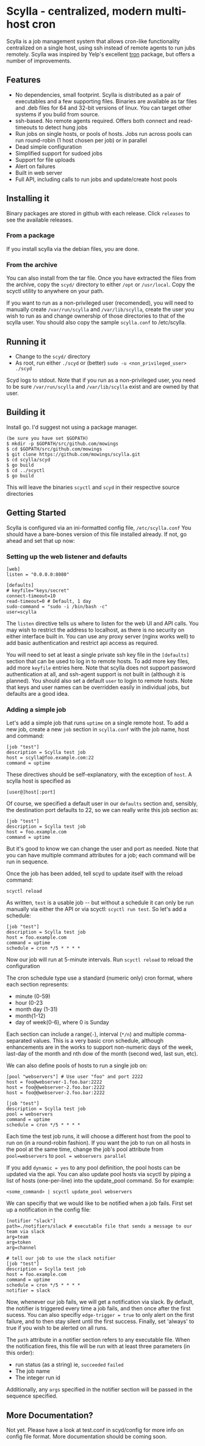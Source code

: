 # Scylla - centralized, modern multi-host cron
Scylla is a job management system that allows cron-like functionality centralized on a single host, using  ssh instead of remote agents to run jubs remotely. Scylla was inspired by Yelp's excellent [tron](https://github.com/Yelp/Tron) package, but offers a number of improvements.

## Features
* No dependencies, small footprint. Scylla is distributed as a pair of executables and a few supporting files. Binaries are available as tar files and .deb files for 64 and 32-bit versions of linux. You can target other systems if you build from source.
* ssh-based. No remote agents required. Offers both connect and read-timeouts to detect hung jobs
* Run jobs on single hosts, or pools of hosts. Jobs run across pools can run round-robin (1 host chosen per job) or in parallel
* Dead simple configuration
* Simplified support for sudoed jobs
* Support for file uploads
* Alert on failures
* Built in web server
* Full API, including calls to run jobs and update/create host pools

## Installing it
Binary packages are stored in github with each release. Click `releases` to see the available releases.

### From a package
If you install scylla via the debian files, you are done. 

### From the archive
You can also install from the tar file. Once you have extracted the files from the archive, copy the `scyd/` directory to either `/opt` or `/usr/local`. Copy the scyctl utility to anywhere on your path. 

If you want to run as a non-privileged user (recomended), you will need to manually create `/var/run/scylla` and `/var/lib/scylla`, create the user you wish to run as and change ownership of those directories to that of the scylla user. You should also copy the sample `scylla.conf` to /etc/scylla.

## Running it
* Change to the `scyd/` directory
* As root, run either `./scyd` or (better) `sudo -u <non_privileged_user> ./scyd`

Scyd logs to stdout. Note that if you run as a non-privileged user, you need to be sure `/var/run/scylla` and `/var/lib/scylla` exist and are owned by that user.

## Building it
Install go. I'd suggest not using a package manager.
```
(be sure you have set $GOPATH)
$ mkdir -p $GOPATH/src/github.com/mowings
$ cd $GOPATH/src/github.com/mowings
$ git clone https://github.com/mowings/scylla.git
$ cd scylla/scyd
$ go build
$ cd ../scyctl
$ go build
````
This will leave the binaries `scyctl` and `scyd` in their respective source directories

## Getting Started
Scylla is configured via an ini-formatted  config file, `/etc/scylla.conf` You should have a bare-bones version of this file installed already. If not, go ahead and set that up now:

### Setting up the web listener and defaults
```
[web]
listen = "0.0.0.0:8080"

[defaults]
# keyfile="keys/secret"
connect-timeout=10
read-timeout=0 # Default, 1 day
sudo-command = "sudo -i /bin/bash -c"
user=scylla
```
The `listen` directive tells us where to listen for the web UI and API calls. You may wish to restrict the address to localhost, as there is no security on either interface built in. You can use any proxy server (nginx works well) to add basic authentication and restrict api access as required.

You will need to set at least a single private ssh key file in the `[defaults]` section that can be used to log in to remote hosts. To add more key files, add more `keyfile` entries here. Note that scylla does not support password authentication at all, and ssh-agent support is not built in (although it is planned). You should also set a default `user` to login to remote hosts. Note that keys and user names can be overridden easily in individual jobs, but defaults are a good idea.

### Adding a simple job
Let's add a simple job that runs `uptime` on a single remote host. To add a new job, create a new `job` section in `scylla.conf` with the job name, host and command:

```
[job "test"]
description = Scylla test job
host = scylla@foo.example.com:22
command = uptime
```
These directives should be self-explanatory, with the exception of `host`. A scylla host is specified as 

    [user@]host[:port]
    
Of course, we specified a default user in our `defaults` section and, sensibly, the destination port defaults to 22, so we can really write this job section as:

```
[job "test"]
description = Scylla test job
host = foo.example.com
command = uptime
```
But it's good to know we can change the user and port as needed. Note that you can have multiple command attributes for a job; each command will be run in sequence.

Once the job has been added, tell scyd to update itself with the reload command:

    scyctl reload

As written, `test` is a usable job -- but without a schedule it can only be run manually via either the API or via scyctl: `scyctl run test`. So let's add a schedule:

```
[job "test"]
description = Scylla test job
host = foo.example.com
command = uptime
schedule = cron */5 * * * *
```

Now our job will run at 5-minute intervals. Run `scyctl reload` to reload the configuration

The cron schedule type  use a standard (numeric only) cron format, where each section represents:
* minute (0-59)
* hour (0-23
* month day (1-31)
* month(1-12)
* day of week(0-6), where 0 is Sunday

Each section can include a range(`-`), interval (`*/n`) and multiple comma-separated values. This is a very basic cron schedule, although enhancements are in the works to support non-numeric days of the week, last-day of the month and nth dow of the month (second wed, last sun, etc).

We can also define pools of hosts to run a single job on:

```
[pool "webservers"] # Use user "foo" and port 2222
host = foo@webserver-1.foo.bar:2222
host = foo@@webserver-2.foo.bar:2222
host = foo@@webserver-2.foo.bar:2222

[job "test"]
description = Scylla test job
pool = webservers
command = uptime
schedule = cron */5 * * * *
```

Each time the test job runs, it will choose a different host from the pool to run on (in a round-robin fashion). If you want the job to run on all hosts in the pool at the same time, change the job's pool attribute from `pool=webservers` to `pool = webservers parallel`

If you add `dynamic = yes` to any pool definition, the pool hosts can be updated via the api. You can also update pool hosts via scyctl by piping a list of hosts (one-per-line) into the update_pool command. So for example:

    <some_command> | scyctl update_pool webservers

We can specifiy that we would like to be notified when a job fails. First set up a notification in the config file:

```
[notifier "slack"]
path=./notifiers/slack # executable file that sends a message to our team via slack
arg=team
arg=token
arg=channel

# tell our job to use the slack notifier
[job "test"]
description = Scylla test job
host = foo.example.com
command = uptime
schedule = cron */5 * * * *
notifier = slack
```
Now, whenever our job fails, we will get a notification via slack. By default, the notifier is triggered every time a job fails, and then once after the first sucess. You can also specifiy `edge-trigger = true` to only alert on the first failure, and to then stay silent until the first success. Finally, set 'always' to true if you wish to be alerted on all runs.

The `path` attribute in a notifier section refers to any executable file. When the notification fires, this file will be run with at least three parameters (in this order):

* run status (as a string) ie, `succeeded` `failed`
* The job name
* The integer run id

Additionally, any `args` specified in the notifier section will be passed in the sequence specified.

## More Documentation?
Not yet. Please have a look at test.conf in scyd/config for more info on config file format. More documentation should be coming soon.
